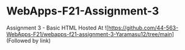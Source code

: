 # WebApps-F21-Assignment-3
Assignment 3 - Basic HTML
Hosted At ![https://github.com/44-563-WebApps-F21/webapps-f21-assignment-3-Yaramasu12/tree/main]    (Followed by link)